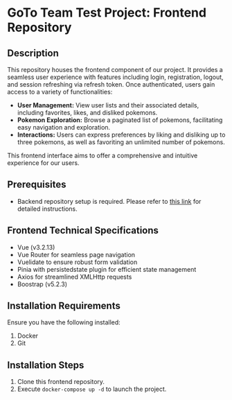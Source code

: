 # GoTo Team Test Project: Frontend Repository

## Description
This repository houses the frontend component of our project. It provides a seamless user experience with features including login, registration, logout, and session refreshing via refresh token. Once authenticated, users gain access to a variety of functionalities:

- **User Management:** View user lists and their associated details, including favorites, likes, and disliked pokemons.
- **Pokemon Exploration:** Browse a paginated list of pokemons, facilitating easy navigation and exploration.
- **Interactions:** Users can express preferences by liking and disliking up to three pokemons, as well as favoriting an unlimited number of pokemons.

This frontend interface aims to offer a comprehensive and intuitive experience for our users.

## Prerequisites
- Backend repository setup is required. Please refer to [this link](https://github.com/ramonthegreat/laravel-samples/tree/goto-project) for detailed instructions.

## Frontend Technical Specifications
- Vue (v3.2.13)
- Vue Router for seamless page navigation
- Vuelidate to ensure robust form validation
- Pinia with persistedstate plugin for efficient state management
- Axios for streamlined XMLHttp requests
- Boostrap (v5.2.3)

## Installation Requirements
Ensure you have the following installed:
1. Docker
2. Git

## Installation Steps
1. Clone this frontend repository.
2. Execute `docker-compose up -d` to launch the project.
